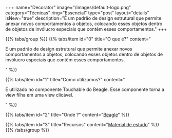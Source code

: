 +++
name="Decorator"
image="/images/default-logo.png"
category="Técnicas"
ring="Essencial"
type="post"
layout="details"
isNew="true"
description="É um padrão de design estrutural que permite anexar novos comportamentos a objetos, colocando esses objetos dentro de objetos de invólucro especiais que contêm esses comportamentos."
+++

{{% tabs/group %}}
  {{% tabs/item id="0" title="O que é?" content="<p>É um padrão de design estrutural que permite anexar novos comportamentos a objetos, colocando esses objetos dentro de objetos de invólucro especiais que contêm esses comportamentos.</p>" %}}
  
  {{% tabs/item id="1" title="Como utilizamos?" content="<p>É utilizado no componente Touchable do Beagle. Esse componente torna a view filha em uma view clicável.</p>" %}}
  
  {{% tabs/item id="2" title="Onde ?" content="<a href='https://usebeagle.io/' target='_blank'>Beagle</a>" %}}

  {{% tabs/item id="3" title="Recursos" content="<a href='https://refactoring.guru/design-patterns/decorator' target='_blank'>Material de estudo</a>" %}}
{{% /tabs/group %}}
